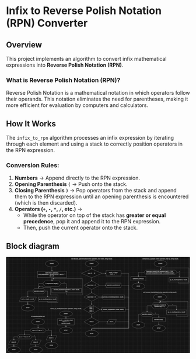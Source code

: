 # Infix to Reverse Polish Notation (RPN) Converter

## Overview

This project implements an algorithm to convert infix mathematical expressions into **Reverse Polish Notation (RPN)**.

### What is Reverse Polish Notation (RPN)?
Reverse Polish Notation is a mathematical notation in which operators follow their operands. This notation eliminates the need for parentheses, making it more efficient for evaluation by computers and calculators.

## How It Works

The `infix_to_rpn` algorithm processes an infix expression by iterating through each element and using a stack to correctly position operators in the RPN expression.

### Conversion Rules:
1. **Numbers** → Append directly to the RPN expression.
2. **Opening Parenthesis `(`** → Push onto the stack.
3. **Closing Parenthesis `)`** → Pop operators from the stack and append them to the RPN expression until an opening parenthesis is encountered (which is then discarded).
4. **Operators (`+`, `-`, `*`, `/`, etc.)** →  
   - While the operator on top of the stack has **greater or equal precedence**, pop it and append it to the RPN expression.
   - Then, push the current operator onto the stack.

## Block diagram

![infix to rpn algorithm block diagram](../../images/infix_to_rpn.png)
